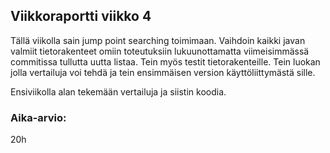 ## Viikkoraportti viikko 4
Tällä viikolla sain jump point searching toimimaan. Vaihdoin kaikki javan valmiit tietorakenteet omiin toteutuksiin lukuunottamatta viimeisimmässä commitissa tullutta uutta listaa.
 Tein myös testit tietorakenteille. Tein luokan jolla vertailuja voi tehdä ja tein ensimmäisen version käyttöliittymästä sille. 

Ensiviikolla alan tekemään vertailuja ja siistin koodia. 


### Aika-arvio:
20h
